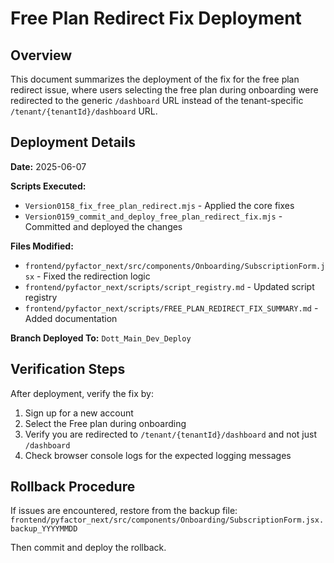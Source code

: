 # Free Plan Redirect Fix Deployment

## Overview

This document summarizes the deployment of the fix for the free plan redirect issue, where users selecting the free plan during onboarding were redirected to the generic `/dashboard` URL instead of the tenant-specific `/tenant/{tenantId}/dashboard` URL.

## Deployment Details

**Date:** 2025-06-07

**Scripts Executed:**
- `Version0158_fix_free_plan_redirect.mjs` - Applied the core fixes
- `Version0159_commit_and_deploy_free_plan_redirect_fix.mjs` - Committed and deployed the changes

**Files Modified:**
- `frontend/pyfactor_next/src/components/Onboarding/SubscriptionForm.jsx` - Fixed the redirection logic
- `frontend/pyfactor_next/scripts/script_registry.md` - Updated script registry
- `frontend/pyfactor_next/scripts/FREE_PLAN_REDIRECT_FIX_SUMMARY.md` - Added documentation

**Branch Deployed To:** `Dott_Main_Dev_Deploy`

## Verification Steps

After deployment, verify the fix by:

1. Sign up for a new account
2. Select the Free plan during onboarding
3. Verify you are redirected to `/tenant/{tenantId}/dashboard` and not just `/dashboard`
4. Check browser console logs for the expected logging messages

## Rollback Procedure

If issues are encountered, restore from the backup file:
`frontend/pyfactor_next/src/components/Onboarding/SubscriptionForm.jsx.backup_YYYYMMDD`

Then commit and deploy the rollback.
